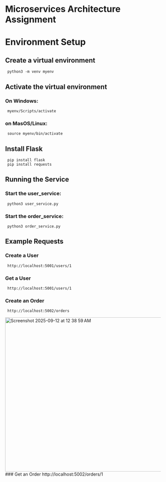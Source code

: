 # Microservices Architecture Assignment

# Environment Setup
## Create a virtual environment
     python3 -m venv myenv
## Activate the virtual environment
### On Windows:
     myenv/Scripts/activate
### on MasOS/Linux:
     source myenv/bin/activate
## Install Flask
     pip install flask
     pip install requests
## Running the Service
### Start the user_service:
     python3 user_service.py
### Start the order_service:
     python3 order_service.py
## Example Requests
### Create a User 
     http://localhost:5001/users/1
### Get a User
     http://localhost:5001/users/1
### Create an Order
     http://localhost:5002/orders
   <img width="1200" height="500" alt="Screenshot 2025-09-12 at 12 38 59 AM" src="https://github.com/user-attachments/assets/065dafb3-96e5-4b55-aff2-52b184375712" />
### Get an Order
     http://localhost:5002/orders/1
     
